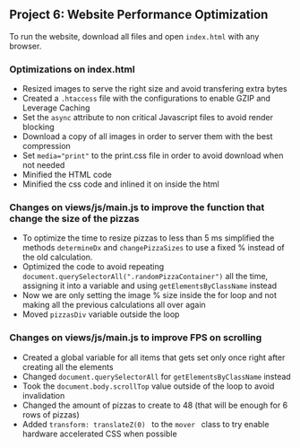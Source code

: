 ## Project 6: Website Performance Optimization

To run the website, download all files and open ```index.html``` with any browser.

### Optimizations on index.html

* Resized images to serve the right size and avoid transfering extra bytes
* Created a ```.htaccess``` file with the configurations to enable GZIP and Leverage Caching
* Set the ```async``` attribute to non critical Javascript files to avoid render blocking
* Download a copy of all images in order to server them with the best compression
* Set ```media="print"``` to the print.css file in order to avoid download when not needed
* Minified the HTML code
* Minified the css code and inlined it on inside the html

### Changes on views/js/main.js to improve the function that change the size of the pizzas

* To optimize the time to resize pizzas to less than 5 ms simplified the methods ```determineDx``` and ```changePizzaSizes``` to use a fixed % instead of the old calculation.
* Optimized the code to avoid repeating ```document.querySelectorAll(".randomPizzaContainer")``` all the time, assigning it into a variable and using ```getElementsByClassName``` instead
* Now we are only setting the image % size inside the for loop and not making all the previous calculations all over again
* Moved ```pizzasDiv``` variable outside the loop

### Changes on views/js/main.js to improve FPS on scrolling

* Created a global variable for all items that gets set only once right after creating all the elements
* Changed ```document.querySelectorAll``` for ```getElementsByClassName``` instead
* Took the ```document.body.scrollTop``` value outside of the loop to avoid invalidation
* Changed the amount of pizzas to create to 48 (that will be enough for 6 rows of pizzas)
* Added  ```transform: translateZ(0) ``` to the  ```mover ``` class to try enable hardware accelerated CSS when possible
